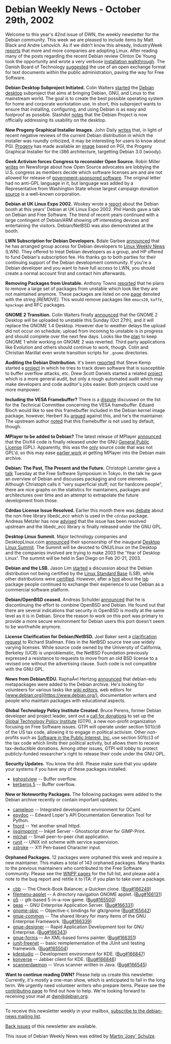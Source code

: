 
Debian Weekly News - October 29th, 2002
=======================================


Welcome to this year's 42nd issue of DWN, the weekly newsletter for the
Debian community. This week we are pleased to include items by Matt Black and
Andre Lehovich. As if we didn't know this already, IndustryWeek [reports](http://www.industryweek.com/CurrentArticles/Asp/articles.asp?ArticleId=1344) that more and more companies are adopting Linux. After reading
many of the posts regarding the recent Debian review Clinton De Young took the
opportunity and wrote a very verbose [installation
walkthrough](http://www.osnews.com/story.php?news_id=2016). The Danish Board of Technology [suggested](http://lwn.net/Articles/13301/) the use of an open
exchange format for text documents within the public administration, paving
the way for Free Software.


**Debian Desktop Subproject Initiated.** Colin Walters [started](https://lists.debian.org/debian-devel-announce-0210/msg00016.html) the [Debian desktop](https://www.debian.org/devel/debian-desktop/)
subproject that aims at bringing Debian, GNU, and Linux to the mainstream
world. The goal is to create the best possible operating system for home and
corporate workstation use. In short, this subproject wants to ensure that
installing, configuring, and using Debian is as easy and foolproof as
possible. Slashdot [notes](http://slashdot.org/articles/02/10/24/128257.shtml) that the
Debian Project is now officially addressing its usability on the desktop.


**New Progeny Graphical Installer Images.** John Daily [writes](http://slashdot.org/articles/02/10/24/0025210.shtml) that, in
light of recent negative reviews of the current Debian distribution in which
the installer was roundly criticized, it may be interesting for users to know
about PGI. [Progeny](http://www.progeny.com/) has made available
an [image](http://archive.progeny.com/progeny/pgi/) based on PGI,
the Progeny Graphical Installer for the i386 architecture, targetting Debian
3.0 (woody).


**Geek Activism forces Congress to reconsider Open Source.**
Robin Miller [writes](http://www.newsforge.com/newsforge/02/10/24/1739254.shtml?tid=19)
on Newsforge about how Open Source advocates are lobbying the U.S. congress as
members decide which software licenses are and are not allowed for release of
[government-sponsored software](http://newsvac.newsforge.com/newsvac/02/10/23/1247236.shtml?tid=4). The original letter had no anti-GPL
language in it, but language was added by a Representative from Washington
State whose largest campaign donation [source](http://www.washingtonpost.com/wp-dyn/articles/A10655-2002Oct24.html) is a well-known corporation.


**Debian at UK Linux Expo 2002.** Wookey wrote a [report](https://www.debian.org/events/2002/1009-linuxexpo-report) about the Debian
booth at this years' Debian at UK Linux Expo 2002. Phil Hands gave a talk on
Debian and Free Software. The trend of recent years continued with a large
contingent of Debian/ARM showing off interesting devices and entertaining the
visitors. Debian/NetBSD was also demonstrated at the booth.


**LWN Subscription for Debian Developers.** Bdale Garbee [announced](https://lists.debian.org/debian-devel-announce-0210/msg00018.html) that he has arranged group access for Debian developers to [Linux Weekly News](http://lwn.net/) (LWN). They offered to treat
Debian developers as a group, and HP offered to fund Debian's subscription
fee. His thanks go to both parties for their continuing support of the Debian
development community. If you're a Debian developer and you want to have full
access to LWN, you should create a normal account first and contact him
afterwards.


**Removing Packages from Unstable.** Anthony Towns [reported](https://lists.debian.org/debian-devel-announce-0210/msg00019.html) that he plans to remove a large set of packages from unstable
which look like they are not maintained anymore. These packages are listed on
one [page](https://bugs.debian.org/release-critical/other/all.html) denoted with the string *[REMOVE]*. This would remove
packages like `emacs20`, `kaffe`, `kpackage`
and RFC packages.


**GNOME 2 Transition.** Colin Walters finally [announced](https://lists.debian.org/debian-devel-0210/msg01770.html)
that the GNOME 2 Desktop will be uploaded to unstable this Sunday (Oct 27th),
and it will replace the GNOME 1.4 Desktop. However due to weather delays the
upload did not occur on schedule; upload from incoming to unstable is in
progress and should complete over the next few days. Looks like the [plan](https://www.debian.org/News/weekly/2002/36/) to keep GNOME 1 while working on
GNOME 2 was reverted. Third party applications like Evolution and others
should continue to work, though. Colin and Christian Marillat even wrote
transition scripts for `.gnome` directories.


**Auditing the Debian Distribution.** It's been [reported](https://lists.debian.org/debian-devel-0210/msg02133.html)
that Steve Kemp started a [project](http://www.steve.org.uk/Debian/) in which he tries to track down software that is susceptible to
buffer overflow attacks, etc. Drew Scott Daniels started a related [project](http://sourceforge.net/projects/debraudit/) which is a more
general audit, but only a rough automated audit which may make developers and
code auditor's jobs easier. Both projects could use more manpower.


**Including the VESA Framebuffer?** There is a [dispute](https://lists.debian.org/debian-ctte-0210/msg00021.html)
discussed on the list for the Technical Committee concerning the VESA
framebuffer. Eduard Bloch would like to see this framebuffer included in the
Debian kernel image package, however, Herbert Xu [argued](https://lists.debian.org/debian-ctte-0210/msg00040.html)
against this, and he's the maintainer. The upstream author [noted](https://lists.debian.org/debian-ctte-0210/msg00038.html) that
this framebuffer is not used by default, though.


**MPlayer to be added to Debian?** The latest release of
MPlayer [announced](http://www.mplayerhq.hu/homepage/) that the
DivX4 code is finally released under the GNU [General Public License](https://www.gnu.org/copyleft/gpl.html) (GPL).
Apparently, this was the [only](http://mplayerhq.hu/pipermail/mplayer-users/2002-July/017647.html) source code that was not GPL'd, so this may ease [earlier work](http://www.mplayerhq.hu/pipermail/mplayer-dev-eng/2002-April/007279.html) at getting MPlayer into the Debian main archive.


**Debian: The Past, The Present and the Future.** Christoph
Lameter gave a [talk](http://telemetrybox.org/tokyo/) Tuesday at
the Free Software Symposium in Tokyo. In the talk he gave an overview of
Debian and discusses packaging and core elements. Although Christoph calls it
"very superficial stuff; not for hardcore people", there are nice graphs on
the statistics for maintainers, packages and architectures over time and an
attempt to extrapolate the future development from those.


**Cdrdao License Issue Resolved.** Earlier this month there
was [debate](https://lists.debian.org/debian-legal-0210/msg00005.html) about the non-free library libedc\_ecc which is used in the
`cdrdao` package. Andreas Metzler has now [advised](https://lists.debian.org/debian-legal-0210/msg00232.html)
that the issue has been resolved upstream and the libedc\_ecc library is
finally released under the GNU GPL.


**Desktop Linux Summit.** Major technology companies and
DesktopLinux.com [announced](http://www.desktoplinux.com/news/NS7709909925.html) their
sponsorship of the inaugural [Desktop Linux Summit](http://www.desktoplinux.com/summit/). The Summit will be devoted to GNU/Linux on the
Desktop and the companies involved are trying to make 2003 the 'Year of
Desktop Linux'. The summit will be held in San Diego on Feb 20-21, 2003.


**Debian and the LSB.** Jason Lim [started](https://lists.debian.org/debian-isp-0210/msg00036.html) a
discussion about the Debian distribution not being certified by the [Linux Standard Base](http://www.linuxbase.org/) (LSB), while other
distributions were [certified](http://news.com.com/2100-1001-961296.html). However, after a [hint](https://lists.debian.org/debian-isp-0210/msg00040.html) about
the [lsb](https://packages.debian.org/unstable/misc/lsb)
package people continued to exchange their experience to use Debian as a
commercial software platform.


**Debian/OpenBSD ceased.** Andreas Schuldei [announced](https://lists.debian.org/debian-bsd-0210/msg00063.html)
that he is discontinuing the effort to combine OpenBSD and Debian. He found
out that there are several indications that security in OpenBSD is mostly at
the same level as it is in Debian. Since the reason to work on this port was
primary to provide a more secure environment for Debian users this port
doesn't seem to be worthwhile anymore.


**License Clarification for Debian/NetBSD.** Joel Baker sent a
[clarification
request](https://lists.debian.org/debian-bsd-0210/msg00039.html) to Richard Stallman. Files in the NetBSD source tree use widely
varying licenses. While source code owned by the University of California,
Berkeley (UCB) is unproblematic, the NetBSD Foundation previously expressed a
resistance to requests to move from an old BSD license to a revised one
without the advertising clause. Such code is not compatible with the GNU
GPL.


**News from Debian/EDU.** RaphaÃ«l Hertzog [announced](https://lists.debian.org/debian-edu-0210/msg00005.html)
that debian-edu metapackages were added to the Debian archive. He's looking
for volunteers for various tasks like [wiki editors](https://wiki.debian.org/DebianEdu), web editors for [www.debian.org](https://www.debian.org/), documentation writers and people who
maintain packages with educational aspects.


**Global Technology Policy Institute Created.** Bruce Perens,
former Debian developer and project leader, sent out a [call for
donations](http://www.techp.org/Articles/CallForDonations.html) to set up the [Global Technology
Policy Institute](http://www.techp.org/) (GTPI), a new non-profit organization focusing on Free
Software issues. GTPI will operate under section 501(c)6 of the US tax code,
allowing it to engage in political activism. Other non-profits such as [Software in the Public Interest, Inc.](https://www.spi-inc.org/) use
section 501(c)3 of the tax code which limits their political activity, but
allows them to receive tax-deductible donations. Among other issues, GTPI
will lobby to protect publicly-funded researcher's right to release their
code under the GNU GPL.


**Security Updates.** You know the drill. Please make sure
that you update your systems if you have any of these packages installed.


* [kghostview](https://www.debian.org/security/2002/dsa-182) --
 Buffer overflow.
* [kerberos 5](https://www.debian.org/security/2002/dsa-183) --
 Buffer overflow.


**New or Noteworthy Packages.** The following packages were
added to the Debian archive recently or contain important updates.


* [cameleon](https://packages.debian.org/unstable/devel/cameleon)
 -- Integrated development environment for OCaml.
* [epydoc](https://packages.debian.org/unstable/interpreters/epydoc)
 -- Edward Loper's API Documentation Generation Tool for Python.
* [fnord](https://packages.debian.org/unstable/web/fnord)
 -- Yet another small httpd.
* [ijsgimpprint](https://packages.debian.org/unstable/text/ijsgimpprint)
 -- Inkjet Server - Ghostscript driver for GIMP-Print.
* [mlchat](https://packages.debian.org/unstable/net/mlchat)
 -- Small peer-to-peer chat application.
* [runit](https://packages.debian.org/unstable/admin/runit)
 -- UNIX init scheme with service supervision.
* [xstroke](https://packages.debian.org/unstable/x11/xstroke)
 -- X11 Pen-based Character input.


**Orphaned Packages.** 12 packages were orphaned this week and
require a new maintainer. This makes a total of 143 orphaned packages. Many
thanks to the previous maintainers who contributed to the Free Software
community. Please see the [WNPP pages](https://www.debian.org/devel/wnpp/) for
the full list, and please add a note to the bug report and retitle it to ITA:
if you plan to take over a package.


* [cbb](https://packages.debian.org/unstable/misc/cbb)
 -- The Check-Book Balancer, a Quicken clone.
 ([Bug#166249](https://bugs.debian.org/166249))
* [filemenu-applet](https://packages.debian.org/unstable/x11/filemenu-applet)
 -- A directory navigation GNOME applet.
 ([Bug#166131](https://bugs.debian.org/166131))
* [g5](https://packages.debian.org/unstable/games/g5)
 -- gtk-based 5-in-a-row game.
 ([Bug#165500](https://bugs.debian.org/165500))
* [geas](https://packages.debian.org/unstable/net/geas)
 -- GNU Enterprise Application Server.
 ([Bug#166331](https://bugs.debian.org/166331))
* [gnome-objc](https://packages.debian.org/unstable/libs/libobgnome0)
 -- Objective-c bindings for gtk/gnome
 ([Bug#165642](https://bugs.debian.org/165642))
* [gnue-common](https://packages.debian.org/unstable/interpreters/gnue-common)
 -- The shared library for many items of the GNU Enterprise Framework.
 ([Bug#166339](https://bugs.debian.org/166339))
* [gnue-designer](https://packages.debian.org/unstable/devel/gnue-designer)
 -- Rapid Application Development tool for GNU Enterprise.
 ([Bug#166343](https://bugs.debian.org/166343))
* [gnue-forms](https://packages.debian.org/unstable/interpreters/gnue-forms)
 -- An XML-based forms painter.
 ([Bug#166351](https://bugs.debian.org/166351))
* [junit-freenet](https://packages.debian.org/unstable/devel/junit-freenet)
 -- basic reimplementation of the JUnit unit testing framework.
 ([Bug#165504](https://bugs.debian.org/165504))
* [kdestudio](https://packages.debian.org/unstable/devel/kdestudio)
 -- Development environment for KDE.
 ([Bug#166847](https://bugs.debian.org/166847))
* [konverse](https://packages.debian.org/unstable/net/konverse)
 -- Jabber client for KDE.
 ([Bug#166846](https://bugs.debian.org/166846))
* [scannerdaemon](https://packages.debian.org/unstable/mail/scannerdaemon)
 -- Virus scanner written in Java.
 ([Bug#166545](https://bugs.debian.org/166545))


**Want to continue reading DWN?** Please help us create this
newsletter. Currently, it's mostly a one-man show, which is anticipated to
fail in the long term. We urgently need volunteer writers who prepare items.
Please see the [contributing
page](https://www.debian.org/News/weekly/contributing) to find out how to help. We're looking forward to receiving your
mail at [dwn@debian.org](mailto:dwn@debian.org).




---



 To receive this newsletter weekly in your mailbox, [subscribe to the debian-news mailing list](https://lists.debian.org/debian-news/).



[Back issues](https://www.debian.org/News/weekly/) of this newsletter are available.



This issue of Debian Weekly News was edited by [Martin 'Joey' Schulze](mailto:dwn@debian.org).




